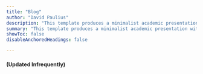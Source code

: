 ```yaml
---
title: "Blog" 
author: "David Paulius"
description: "This template produces a minimalist academic presentation with LaTeX Beamer." 
summary: "This template produces a minimalist academic presentation with LaTeX Beamer." 
showToc: false
disableAnchoredHeadings: false

---
```

<style>
	.post-entry:hover {
    	border: 2px solid var(--2021);
	}
	.list {
		background: var(--theme);
	}
</style>

#### (Updated Infrequently)